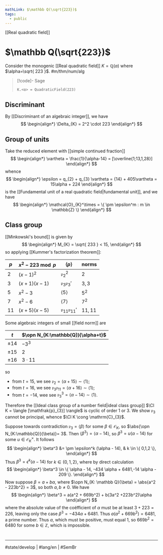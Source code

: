 ```yaml
---
mathLink: $\mathbb Q(\sqrt{223})$
tags:
  - public
---
```

[[Real quadratic field]]
# $\mathbb Q(\sqrt{223})$

Consider the monogenic [[Real quadratic field]] $K = \mathbb{Q}(\alpha)$ where $\alpha=\sqrt{ 223 }$. #m/thm/num/alg 

> [!code]- Sage
> ```sage
> K.<α> = QuadraticField(223)
> ```

## Discriminant

By [[Discriminant of an algebraic integer]], we have
$$
\begin{align*}
\Delta_{K} = 2^2 \cdot 223
\end{align*}
$$

## Group of units

Take the reduced element with [[simple continued fraction]]
$$
\begin{align*}
\vartheta = \frac{1}{\alpha-14} = [\overline{1;13,1,28}]
\end{align*}
$$
whence 
$$
\begin{align*}
\epsilon = q_{2} + q_{3} \vartheta  = {14} + 405\vartheta = 15\alpha + 224
\end{align*}
$$
is the [[Fundamental unit of a real quadratic field|fundamental unit]], and we have
$$
\begin{align*}
\mathcal{O}_{K}^\times = \{ \pm \epsilon^m : m \in \mathbb{Z} \}
\end{align*}
$$

## Class group

[[Minkowski's bound]] is given by
$$
\begin{align*}
M_{K} = \sqrt{ 233 } < 15,
\end{align*}
$$
so applying [[Kummer's factorization theorem]]:

| $p$  | $x^2 - 223 \bmod p$ | $\langle p \rangle$                    | norms   |
| ---- | ------------------- | -------------------------------------- | ------- |
| $2$  | $(x-1)^2$           | $\mathfrak{p}_{2}^2$                   | $2$     |
| $3$  | $(x+1)(x-1)$        | $\mathfrak{p}_{3}\mathfrak{p}_{3}'$    | $3,3$   |
| $5$  | $x^2 - 3$           | $\langle 5 \rangle$                    | $5^2$   |
| $7$  | $x^2-6$             | $\langle 7 \rangle$                    | $7^2$   |
| $11$ | $(x+5)(x-5)$        | $\mathfrak{p}_{11} \mathfrak{p}_{11}'$ | $11,11$ |

Some algebraic integers of small [[field norm]] are

| $t$      | $\opn N_{K:\mathbb{Q}}(\alpha+t)$ |
| -------- | --------------------------------- |
| $\pm 14$ | $-3^3$                            |
| $\pm 15$ | $2$                               |
| $\pm 16$ | $3 \cdot 11$                      |

so 

- from $t = 15$, we see $\mathfrak{p}_{2} = \langle \alpha + 15 \rangle \sim \langle 1 \rangle$;
- from $t=16$, we see $\mathfrak{p}_{3}\mathfrak{p}_{11} = \langle \alpha+16 \rangle \sim \langle 1 \rangle$;
- from $t=-14$, wee see $\mathfrak{p}_{3}^3 = \langle \alpha-14 \rangle \sim \langle 1 \rangle$.

Therefore the [[Ideal class group of a number field|ideal class group]] $\Cl K = \langle [\mathfrak{p}_{3}] \rangle$ is cyclic of order 1 or 3.
We show $\mathfrak{p}_{3}$ cannot be principal, whence $\Cl K \cong \mathrm{C}_{3}$.

Suppose towards contradiction $\mathfrak{p}_{3} = \langle \beta \rangle$ for some $\beta \in \mathcal{O}_{K}$, so $\abs{\opn N_{K:\mathbb{Q}}(\beta)}= 3$.
Then $\langle \beta^3 \rangle = \langle \alpha-14 \rangle$,
so $\beta^3 = u(\alpha-14)$ for some $u \in \mathcal{O}_{K}^\times$.
It follows
$$
\begin{align*}
\beta^3 &= \pm \epsilon^k (\alpha - 14), & k \in \{ 0,1,2 \},
\end{align*}
$$
Thus $\beta^3 = \epsilon^k (\alpha - 14)$ for $k \in \{0,1,2\}$,
where by direct calculation
$$
\begin{align*}
	\beta^3 \in \{ \alpha - 14, -434 \alpha + 6481,-14 \alpha - 209 \}.
\end{align*}
$$
Now suppose $\beta = a + b \alpha$, where $\opn N_{K: \mathbb Q}(\beta) = \abs{a^2 - 223b^2} = 3$, so both $a,b \neq 0$.
We have
$$
\begin{align*}
	\beta^3 = a(a^2 + 669b^2) + b(3a^2 +223b^2)\alpha 	
\end{align*}
$$
where the absolute value of the coëfficient of $\alpha$ must be at least $3 + 223 = 226$,
leaving only the case $\beta^3 = -434 \alpha + 6481$.
Thus $a(a^2 + 669b^2) = 6481$, a prime number.
Thus $a$, which must be positive, must equal 1, so $669b^2 = 6480$ for some $b \in \mathbb Z$, which is impossible. 



#
---
#state/develop | #lang/en | #SemBr
